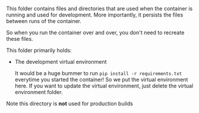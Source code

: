 This folder contains files and directories that are used when the container is running
and used for development.
More importantly, it persists the files between runs of the container.

So when you run the container over and over, you don't need to recreate these files.

This folder primarily holds:

-   The development virtual environment

    It would be a huge bummer to run `pip install -r requirements.txt` everytime you started the container!
    So we put the virtual environment here. If you want to update the virtual environment, just delete the
    virtual environment folder.

Note this directory is **not** used for production builds
